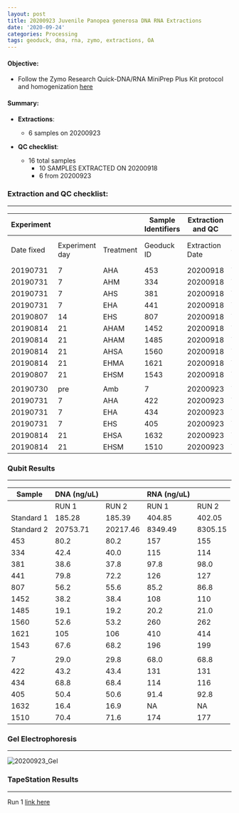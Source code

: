 ```yaml
---
layout: post
title: 20200923 Juvenile Panopea generosa DNA RNA Extractions
date: '2020-09-24'
categories: Processing
tags: geoduck, dna, rna, zymo, extractions, OA
---
```


#### **Objective:**

- Follow the Zymo Research Quick-DNA/RNA MiniPrep Plus Kit protocol and homogenization [here](https://github.com/SamGurr/SamJGurr_Lab_Notebook/blob/master/_posts/2020-08-19-Updated-protocol-DNA-RNA-Extraction-of-geoduck-samples-(Zymo-kit).md)


#### Summary:
  - **Extractions**:
    - 6 samples on 20200923

  - **QC checklist**:
    - 16 total samples
        - 10 SAMPLES EXTRACTED ON 20200918
        - 6 from 20200923

### **Extraction and QC checklist:**
----------

| Experiment  | | | Sample Identifiers |  Extraction and QC | | |  |
| ---| --- |  --- | --- | ---| --- | --- | --- |
| Date fixed | Experiment day | Treatment | Geoduck ID |  Extraction Date | Qubit completed (Y/N) | Gel completed (Y/N) | TapeStation completed (Y/N) |
| 20190731 | 7   | AHA  | 453  | 20200918  | Y | Y | Y |
| 20190731 | 7   | AHM  | 334  | 20200918  | Y | Y | Y |
| 20190731 | 7   | AHS  | 381  | 20200918  | Y | Y | Y |
| 20190731 | 7   | EHA  | 441  | 20200918  | Y | Y | Y |
| 20190807 | 14  | EHS  | 807  | 20200918  | Y | Y | Y |
| 20190814 | 21  | AHAM | 1452 | 20200918  | Y | Y | Y |
| 20190814 | 21  | AHAM | 1485 | 20200918  | Y | Y | Y |
| 20190814 | 21  | AHSA | 1560 | 20200918  | Y | Y | Y |
| 20190814 | 21  | EHMA | 1621 | 20200918  | Y | Y | Y |
| 20190807 | 21  | EHSM | 1543 | 20200918  | Y | Y | Y |
|   |   |   |   |   |   |   |   |
| 20190730 | pre | Amb  | 7    | 20200923  | Y | Y | Y |
| 20190731 | 7   | AHA  | 422  | 20200923  | Y | Y | Y |
| 20190731 | 7   | EHA  | 434  | 20200923  | Y | Y | Y |
| 20190731 | 7   | EHS  | 405  | 20200923  | Y | Y | Y |
| 20190814 | 21  | EHSA | 1632 | 20200923  | Y | Y | Y |
| 20190814 | 21  | EHSM | 1510 | 20200923  | Y | Y | Y |


### Qubit Results
----------

| Sample      | DNA (ng/uL)  |              |   RNA (ng/uL) 	|                |
| ------      | -----------  |       -      |  -------------  |        -       |
|             |    RUN 1     |     RUN 2    |      RUN 1      |     RUN 2      |
| Standard 1 	|    185.28    |    185.39    |      404.85   	|     402.05     |
| Standard 2 	|   20753.71   |   20217.46   |     8349.49   	|     8305.15    |
| 453        	|     80.2     |     80.2     |      157      	|      155       |
| 334        	|     42.4     |     40.0     |      115      	|      114       |
| 381       	|     38.6     |     37.8     |      97.8      	|      98.0      |
| 441       	|     79.8     |     72.2     |      126      	|      127       |
| 807       	|     56.2     |     55.6     |      85.2      	|      86.8      |
| 1452       	|     38.2     |     38.4     |      108      	|      110       |
| 1485       	|     19.1     |     19.2     |      20.2    	  |      21.0      |
| 1560      	|     52.6     |     53.2     |      260    	  |      262       |
| 1621       	|     105      |     106      |      410       	|      414       |
| 1543       	|     67.6     |     68.2     |      196      	|      199       |
|   |   |   |   |   |
| 7         	|     29.0     |     29.8     |      68.0      	|      68.8      |
| 422        	|     43.2     |     43.4     |      131      	|      131       |
| 434       	|     68.8     |     68.4     |      114      	|      116       |
| 405       	|     50.4     |     50.6     |      91.4      	|      92.8      |
| 1632       	|     16.4     |     16.9     |      NA       	|      NA        |
| 1510       	|     70.4     |     71.6     |      174      	|      177       |


### Gel Electrophoresis
----------

![20200923_Gel](https://samgurr.github.io/SamJGurr_Lab_Notebook/images/20200923_Gel.jpg "20200923_Gel")


### TapeStation Results
----------

Run 1 [link here](https://github.com/SamGurr/SamJGurr_Lab_Notebook/blob/master/images/2020-09-23%20-%15.03.25.pdf)
